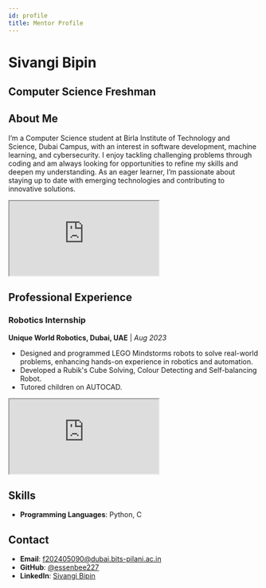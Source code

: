 ```yaml
---
id: profile
title: Mentor Profile
---
```



<div style={{ display: 'flex', flexDirection: 'row', flexWrap: 'wrap', alignItems: 'flex-start', gap: '2rem', marginBottom: '2rem' }}>
  <div style={{ flex: '1', minWidth: '300px' }}>
    <h1 style={{ marginBottom: '0.5rem', fontSize: '2.5rem', color: '#022d36' }}>Sivangi Bipin</h1>
    <h2 style={{ marginTop: '0', marginBottom: '1.5rem', fontSize: '1.8rem', fontWeight: 'normal', color: '#016064' }}>Computer Science Freshman</h2>

## About Me

I’m a Computer Science student at Birla Institute of Technology and Science, Dubai Campus, with an interest in software development, machine learning, and cybersecurity. I enjoy tackling challenging problems through coding and am always looking for opportunities to refine my skills and deepen my understanding. As an eager learner, I’m passionate about staying up to date with emerging technologies and contributing to innovative solutions.
</div>


  <div style={{ flex: '1', minWidth: '300px', display: 'flex', justifyContent: 'center' }}>
    <iframe
      src="https://lottie.host/embed/7df43e49-8ef8-4997-9aff-6aa9b36fa222/K9DNJ8lGpM.lottie" 
      style={{ width: '300px', height: '300px', border: 'none' }}
      allowFullScreen
    ></iframe>
  </div>
</div>


 ## Professional Experience
 
<div style={{ display: 'flex', flexDirection: 'row', flexWrap: 'wrap', alignItems: 'flex-start', gap: '2rem', marginBottom: '2rem' }}>

 ### Robotics Internship
 **Unique World Robotics, Dubai, UAE** | *Aug 2023*

 - Designed and programmed LEGO Mindstorms robots to solve real-world problems, enhancing hands-on experience in robotics and automation.
 - Developed a Rubik's Cube Solving, Colour Detecting and Self-balancing Robot.
 - Tutored children on AUTOCAD.
</div>

<div style={{ flex: '1', minWidth: '300px', display: 'flex', justifyContent: 'center' }}>
<iframe
      src="https://lottie.host/embed/bb7c8e05-86fe-415d-b872-c7b5ff05ebb5/QcqJTvtSRc.lottie"
      style={{ width: '300px', height: '300px', border: 'none' }}
      allowFullScreen
    ></iframe>
    </div>



## Skills

- **Programming Languages**: Python, C



## Contact

- **Email**: f202405090@dubai.bits-pilani.ac.in
- **GitHub**: [@essenbee227](https://github.com/essenbee227)
- **LinkedIn**: [Sivangi Bipin](https://www.linkedin.com/in/sivangi-bipin-317010321/)

